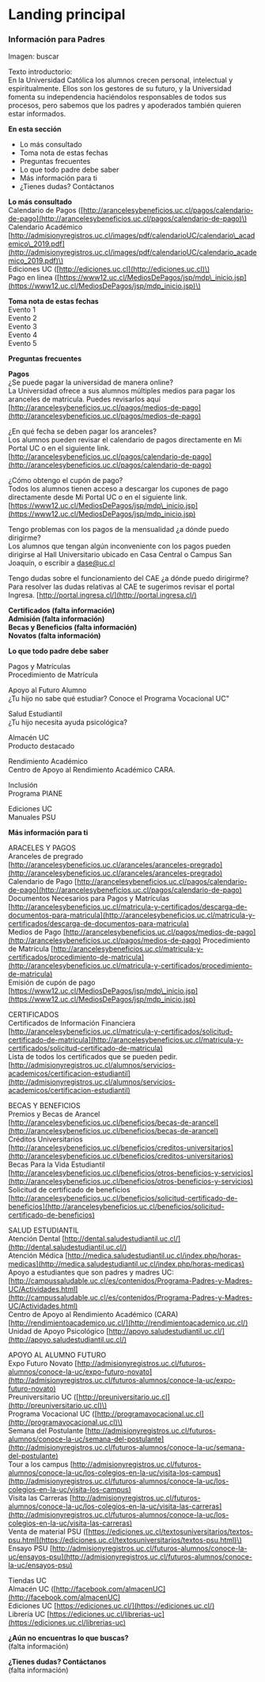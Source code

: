 # Landing principal

### Información para Padres

Imagen: buscar

Texto introductorio:  
En la Universidad Católica los alumnos crecen personal, intelectual y espiritualmente. Ellos son los gestores de su futuro, y la Universidad fomenta su independencia haciéndolos responsables de todos sus procesos, pero sabemos que los padres y apoderados también quieren estar informados.



**En esta sección**

* Lo más consultado
* Toma nota de estas fechas
* Preguntas frecuentes
* Lo que todo padre debe saber
* Más información para ti
* ¿Tienes dudas? Contáctanos

**Lo más consultado**  
Calendario de Pagos \([http://arancelesybeneficios.uc.cl/pagos/calendario-de-pago](http://arancelesybeneficios.uc.cl/pagos/calendario-de-pago)\) Calendario Académico [http://admisionyregistros.uc.cl/images/pdf/calendarioUC/calendario\_academico\_2019.pdf](http://admisionyregistros.uc.cl/images/pdf/calendarioUC/calendario_academico_2019.pdf)\)   
Ediciones UC \([http://ediciones.uc.cl](http://ediciones.uc.cl)\)   
Pago en línea \([https://www12.uc.cl/MediosDePagos/jsp/mdp\_inicio.jsp](https://www12.uc.cl/MediosDePagos/jsp/mdp_inicio.jsp)\)



**Toma nota de estas fechas**  
Evento 1  
Evento 2  
Evento 3  
Evento 4  
Evento 5



**Preguntas frecuentes**  
  
**Pagos**  
¿Se puede pagar la universidad de manera online?   
La Universidad ofrece a sus alumnos múltiples medios para pagar los aranceles de matrícula. Puedes revisarlos aquí  
[http://arancelesybeneficios.uc.cl/pagos/medios-de-pago](http://arancelesybeneficios.uc.cl/pagos/medios-de-pago)  
  
¿En qué fecha se deben pagar los aranceles?   
Los alumnos pueden revisar el calendario de pagos directamente en Mi Portal UC o en el siguiente link. [http://arancelesybeneficios.uc.cl/pagos/calendario-de-pago](http://arancelesybeneficios.uc.cl/pagos/calendario-de-pago)

¿Cómo obtengo el cupón de pago?   
Todos los alumnos tienen acceso a descargar los cupones de pago directamente desde Mi Portal UC o en el siguiente link. [https://www12.uc.cl/MediosDePagos/jsp/mdp\_inicio.jsp](https://www12.uc.cl/MediosDePagos/jsp/mdp_inicio.jsp)

Tengo problemas con los pagos de la mensualidad ¿a dónde puedo dirigirme?   
Los alumnos que tengan algún inconveniente con los pagos pueden dirigirse al Hall Universitario ubicado en Casa Central o Campus San Joaquín, o escribir a dase@uc.cl  
  
Tengo dudas sobre el funcionamiento del CAE ¿a dónde puedo dirigirme?   
Para resolver las dudas relativas al CAE te sugerimos revisar el portal Ingresa. [http://portal.ingresa.cl/](http://portal.ingresa.cl/)

**Certificados \(falta información\)  
Admisión \(falta información\)  
Becas y Beneficios \(falta información\)  
Novatos \(falta información\)**  


  
**Lo que todo padre debe saber**  
  
Pagos y Matrículas  
Procedimiento de Matrícula

Apoyo al Futuro Alumno   
¿Tu hijo no sabe qué estudiar? Conoce el Programa Vocacional UC"

Salud Estudiantil   
¿Tu hijo necesita ayuda psicológica?

Almacén UC   
Producto destacado

Rendimiento Académico   
Centro de Apoyo al Rendimiento Académico CARA.

Inclusión   
Programa PIANE

Ediciones UC   
Manuales PSU  


**Más información para ti**  
  
ARACELES Y PAGOS   
Aranceles de pregrado [http://arancelesybeneficios.uc.cl/aranceles/aranceles-pregrado](http://arancelesybeneficios.uc.cl/aranceles/aranceles-pregrado)   
Calendario de Pago [http://arancelesybeneficios.uc.cl/pagos/calendario-de-pago](http://arancelesybeneficios.uc.cl/pagos/calendario-de-pago) Documentos Necesarios para Pagos y Matrículas [http://arancelesybeneficios.uc.cl/matricula-y-certificados/descarga-de-documentos-para-matricula](http://arancelesybeneficios.uc.cl/matricula-y-certificados/descarga-de-documentos-para-matricula)   
Medios de Pago [http://arancelesybeneficios.uc.cl/pagos/medios-de-pago](http://arancelesybeneficios.uc.cl/pagos/medios-de-pago) Procedimiento de Matrícula [http://arancelesybeneficios.uc.cl/matricula-y-certificados/procedimiento-de-matricula](http://arancelesybeneficios.uc.cl/matricula-y-certificados/procedimiento-de-matricula)   
Emisión de cupón de pago [https://www12.uc.cl/MediosDePagos/jsp/mdp\_inicio.jsp](https://www12.uc.cl/MediosDePagos/jsp/mdp_inicio.jsp)

CERTIFICADOS  
Certificados de Información Financiera [http://arancelesybeneficios.uc.cl/matricula-y-certificados/solicitud-certificado-de-matricula](http://arancelesybeneficios.uc.cl/matricula-y-certificados/solicitud-certificado-de-matricula)   
Lista de todos los certificados que se pueden pedir. [http://admisionyregistros.uc.cl/alumnos/servicios-academicos/certificacion-estudiantil](http://admisionyregistros.uc.cl/alumnos/servicios-academicos/certificacion-estudiantil)

BECAS Y BENEFICIOS  
Premios y Becas de Arancel [http://arancelesybeneficios.uc.cl/beneficios/becas-de-arancel](http://arancelesybeneficios.uc.cl/beneficios/becas-de-arancel)   
Créditos Universitarios [http://arancelesybeneficios.uc.cl/beneficios/creditos-universitarios](http://arancelesybeneficios.uc.cl/beneficios/creditos-universitarios)   
Becas Para la Vida Estudiantil [http://arancelesybeneficios.uc.cl/beneficios/otros-beneficios-y-servicios](http://arancelesybeneficios.uc.cl/beneficios/otros-beneficios-y-servicios)   
Solicitud de certificado de beneficios [http://arancelesybeneficios.uc.cl/beneficios/solicitud-certificado-de-beneficios](http://arancelesybeneficios.uc.cl/beneficios/solicitud-certificado-de-beneficios)  
  
SALUD ESTUDIANTIL   
Atención Dental [http://dental.saludestudiantil.uc.cl/](http://dental.saludestudiantil.uc.cl/)   
Atención Médica [http://medica.saludestudiantil.uc.cl/index.php/horas-medicas](http://medica.saludestudiantil.uc.cl/index.php/horas-medicas) Apoyo a estudiantes que son padres y madres UC: [http://campussaludable.uc.cl/es/contenidos/Programa-Padres-y-Madres-UC/Actividades.html](http://campussaludable.uc.cl/es/contenidos/Programa-Padres-y-Madres-UC/Actividades.html)   
Centro de Apoyo al Rendimiento Académico \(CARA\) [http://rendimientoacademico.uc.cl/](http://rendimientoacademico.uc.cl/)   
Unidad de Apoyo Psicológico [http://apoyo.saludestudiantil.uc.cl/](http://apoyo.saludestudiantil.uc.cl/)

APOYO AL ALUMNO FUTURO   
Expo Futuro Novato [http://admisionyregistros.uc.cl/futuros-alumnos/conoce-la-uc/expo-futuro-novato](http://admisionyregistros.uc.cl/futuros-alumnos/conoce-la-uc/expo-futuro-novato)   
Preuniversitario UC \([http://preuniversitario.uc.cl](http://preuniversitario.uc.cl)\)   
Programa Vocacional UC \([http://programavocacional.uc.cl](http://programavocacional.uc.cl)\)   
Semana del Postulante [http://admisionyregistros.uc.cl/futuros-alumnos/conoce-la-uc/semana-del-postulante](http://admisionyregistros.uc.cl/futuros-alumnos/conoce-la-uc/semana-del-postulante)   
Tour a los campus [http://admisionyregistros.uc.cl/futuros-alumnos/conoce-la-uc/los-colegios-en-la-uc/visita-los-campus](http://admisionyregistros.uc.cl/futuros-alumnos/conoce-la-uc/los-colegios-en-la-uc/visita-los-campus)   
Visita las Carreras [http://admisionyregistros.uc.cl/futuros-alumnos/conoce-la-uc/los-colegios-en-la-uc/visita-las-carreras](http://admisionyregistros.uc.cl/futuros-alumnos/conoce-la-uc/los-colegios-en-la-uc/visita-las-carreras)   
Venta de material PSU \([https://ediciones.uc.cl/textosuniversitarios/textos-psu.html](https://ediciones.uc.cl/textosuniversitarios/textos-psu.html)\) Ensayo PSU [http://admisionyregistros.uc.cl/futuros-alumnos/conoce-la-uc/ensayos-psu](http://admisionyregistros.uc.cl/futuros-alumnos/conoce-la-uc/ensayos-psu)

Tiendas UC   
Almacén UC \([http://facebook.com/almacenUC](http://facebook.com/almacenUC)   
Ediciones UC [https://ediciones.uc.cl/](https://ediciones.uc.cl/)   
Librería UC [https://ediciones.uc.cl/librerias-uc](https://ediciones.uc.cl/librerias-uc)  
  
**¿Aún no encuentras lo que buscas?**  
\(falta información\)  
  
**¿Tienes dudas? Contáctanos**  
\(falta información\)

  
  
  








